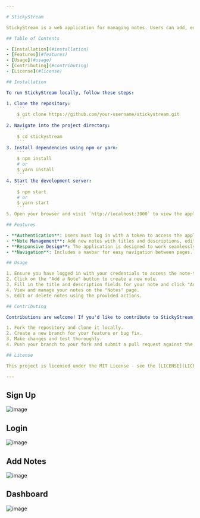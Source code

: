 ```yaml
---

# StickyStream

StickyStream is a web application for managing notes. Users can add, edit, and delete notes, ensuring their information is organized and easily accessible.

## Table of Contents

- [Installation](#installation)
- [Features](#features)
- [Usage](#usage)
- [Contributing](#contributing)
- [License](#license)

## Installation

To run StickyStream locally, follow these steps:

1. Clone the repository:
    ```
    $ git clone https://github.com/your-username/stickystream.git
    ```
2. Navigate into the project directory:
    ```
    $ cd stickystream
    ```
3. Install dependencies using npm or yarn:
    ```
    $ npm install
    # or
    $ yarn install
    ```
4. Start the development server:
    ```
    $ npm start
    # or
    $ yarn start
    ```
5. Open your browser and visit `http://localhost:3000` to view the application.

## Features

- **Authentication**: Users must log in with a token to access the application, ensuring security.
- **Note Management**: Add new notes with titles and descriptions, edit existing notes, and delete notes as needed.
- **Responsive Design**: The application is designed to work seamlessly across desktop and mobile devices.
- **Navigation**: Includes a navbar for easy navigation between pages.

## Usage

1. Ensure you have logged in with your credentials to access the note-taking functionality.
2. Click on the "Add a Note" button to create a new note.
3. Fill in the title and description fields for your note and click "Add".
4. View and manage your notes on the "Notes" page.
5. Edit or delete notes using the provided actions.

## Contributing

Contributions are welcome! If you'd like to contribute to StickyStream, follow these steps:

1. Fork the repository and clone it locally.
2. Create a new branch for your feature or bug fix.
3. Make changes and test thoroughly.
4. Push your branch to your fork and submit a pull request against the `main` branch of the original repository.

## License

This project is licensed under the MIT License - see the [LICENSE](LICENSE) file for details.

---
```


## Sign Up

![image](https://github.com/user-attachments/assets/27615103-4590-4bcd-8bd3-1eca1bfce6f6)


## Login

![image](https://github.com/user-attachments/assets/31f2f476-1a57-48b7-a542-eb4874d4c001)


## Add Notes
![image](https://github.com/user-attachments/assets/ab6529f8-e27b-4536-b419-215e3294dcc6)


## Dashboard

![image](https://github.com/user-attachments/assets/e5ee1103-eaf6-4c18-8ba6-ed1a23c8a586)
